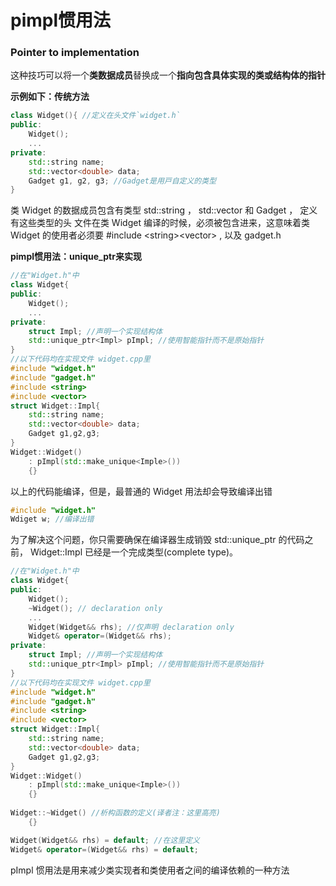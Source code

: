 # pimpl惯用法

### Pointer to implementation

这种技巧可以将⼀个**类数据成员**替换成⼀个**指向包含具体实现的类或结构体的指针**

**示例如下：传统方法**

```cpp
class Widget(){ //定义在头⽂件`widget.h` 
public: 
    Widget(); 
    ... 
private: 
    std::string name; 
    std::vector<double> data; 
    Gadget g1, g2, g3; //Gadget是⽤⼾⾃定义的类型 
}
```

类 Widget 的数据成员包含有类型 std::string ， std::vector 和 Gadget ， 定义有这些类型的头 ⽂件在类 Widget 编译的时候，必须被包含进来，这意味着类 Widget 的使⽤者必须要 \#include &lt;string&gt;&lt;vector&gt; , 以及 gadget.h

**pimpl惯用法：unique\_ptr来实现**

```cpp
//在"Widget.h"中 
class Widget{ 
public: 
    Widget(); 
    ... 
private: 
    struct Impl; //声明⼀个实现结构体
    std::unique_ptr<Impl> pImpl; //使⽤智能指针而不是原始指针
}
//以下代码均在实现⽂件 widget.cpp⾥
#include "widget.h"
#include "gadget.h"
#include <string> 
#include <vector> 
struct Widget::Impl{
    std::string name;
    std::vector<double> data;
    Gadget g1,g2,g3; 
}
Widget::Widget()
    : pImpl(std::make_unique<Imple>())
    {}
```

以上的代码能编译，但是，最普通的 Widget ⽤法却会导致编译出错

```cpp
#include "widget.h"
Wdiget w; //编译出错
```

为了解决这个问题，你只需要确保在编译器⽣成销毁 std::unique\_ptr 的代码之 前， Widget::Impl 已经是⼀个完成类型\(complete type\)。

```cpp
//在"Widget.h"中 
class Widget{ 
public: 
    Widget(); 
    ~Widget(); // declaration only
    ... 
    Widget(Widget&& rhs); //仅声明 declaration only
    Widget& operator=(Widget&& rhs);
private: 
    struct Impl; //声明⼀个实现结构体
    std::unique_ptr<Impl> pImpl; //使⽤智能指针而不是原始指针
}
//以下代码均在实现⽂件 widget.cpp⾥
#include "widget.h"
#include "gadget.h"
#include <string> 
#include <vector> 
struct Widget::Impl{
    std::string name;
    std::vector<double> data;
    Gadget g1,g2,g3; 
}
Widget::Widget()
    : pImpl(std::make_unique<Imple>())
    {}
    
Widget::~Widget() //析构函数的定义(译者注：这⾥⾼亮) 
    {}

Widget(Widget&& rhs) = default; //在这⾥定义
Widget& operator=(Widget&& rhs) = default;
```

pImpl 惯⽤法是⽤来减少类实现者和类使⽤者之间的编译依赖的⼀种⽅法

